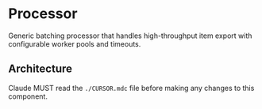 # Processor

Generic batching processor that handles high-throughput item export with configurable worker pools and timeouts.

## Architecture  
Claude MUST read the `./CURSOR.mdc` file before making any changes to this component.